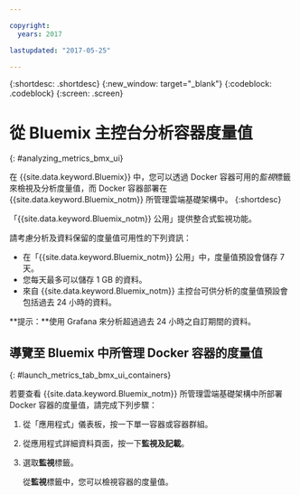 ```yaml
---

copyright:
  years: 2017

lastupdated: "2017-05-25"

---
```



{:shortdesc: .shortdesc}
{:new_window: target="_blank"}
{:codeblock: .codeblock}
{:screen: .screen}

# 從 Bluemix 主控台分析容器度量值
{: #analyzing_metrics_bmx_ui}

在 {{site.data.keyword.Bluemix}} 中，您可以透過 Docker 容器可用的*監視*標籤來檢視及分析度量值，而 Docker 容器部署在 {{site.data.keyword.Bluemix_notm}} 所管理雲端基礎架構中。
{:shortdesc}

「{{site.data.keyword.Bluemix_notm}} 公用」提供整合式監視功能。 

請考慮分析及資料保留的度量值可用性的下列資訊：

* 在「{{site.data.keyword.Bluemix_notm}} 公用」中，度量值預設會儲存 7 天。 
* 您每天最多可以儲存 1 GB 的資料。 
* 來自 {{site.data.keyword.Bluemix_notm}} 主控台可供分析的度量值預設會包括過去 24 小時的資料。

**提示：**使用 Grafana 來分析超過過去 24 小時之自訂期間的資料。


##  導覽至 Bluemix 中所管理 Docker 容器的度量值
{: #launch_metrics_tab_bmx_ui_containers}

若要查看 {{site.data.keyword.Bluemix_notm}} 所管理雲端基礎架構中所部署 Docker 容器的度量值，請完成下列步驟：

1. 從「應用程式」儀表板，按一下單一容器或容器群組。 
    
2. 從應用程式詳細資料頁面，按一下**監視及記載**。

3. 選取**監視**標籤。
    
    從**監視**標籤中，您可以檢視容器的度量值。
